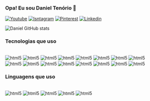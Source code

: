 ### Opa! Eu sou Daniel Tenório 👋

[![Youtube](https://img.shields.io/badge/YouTube-FF0000?style=for-the-badge&logo=youtube&logoColor=white)](https://www.youtube.com/@danieltanimacao1817/videos)
[![Isntagram](https://img.shields.io/badge/Instagram-E4405F?style=for-the-badge&logo=instagram&logoColor=white)](https://www.instagram.com/danieltenorio35/)
[![Pinterest](https://img.shields.io/badge/Pinterest-%23E60023.svg?&style=for-the-badge&logo=Pinterest&logoColor=white)](https://br.pinterest.com/danieltenorio2046/)
[![Linkedin](https://img.shields.io/badge/LinkedIn-0077B5?style=for-the-badge&logo=linkedin&logoColor=white)](https://www.linkedin.com/in/daniel-tenório-6471b0244/)

![Daniel GitHub stats](https://github-readme-stats.vercel.app/api?username=danielBRTanimacao&show_icons=true&theme=dracula)

### Tecnologias que uso

<div style="display: inline_block"><br/>
  <img align="center" alt="html5" src="https://img.shields.io/badge/GitHub-100000?style=for-the-badge&logo=github&logoColor=white"/>
  <img align="center" alt="html5" src="https://img.shields.io/badge/Android-3DDC84?style=for-the-badge&logo=android&logoColor=white"/>
  <img align="center" alt="html5" src="https://img.shields.io/badge/Windows-0078D6?style=for-the-badge&logo=windows&logoColor=white"/>
  <img align="center" alt="html5" src="https://img.shields.io/badge/Itch.io-FA5C5C?style=for-the-badge&logo=itchdotio&logoColor=white"/>
  <img align="center" alt="html5" src="https://img.shields.io/badge/Adobe%20Photoshop-31A8FF?style=for-the-badge&logo=Adobe%20Photoshop&logoColor=black"/>
  <img align="center" alt="html5" src="https://img.shields.io/badge/Adobe%20Premiere%20Pro-9999FF?style=for-the-badge&logo=Adobe%20Premiere%20Pro&logoColor=white"/>
  <img align="center" alt="html5" src="https://img.shields.io/badge/blender-%23F5792A.svg?style=for-the-badge&logo=blender&logoColor=white"/>
  <img align="center" alt="html5" src="https://img.shields.io/badge/Canva-%2300C4CC.svg?&style=for-the-badge&logo=Canva&logoColor=white"/>
  <img align="center" alt="html5" src="https://img.shields.io/badge/Duolingo-58CC02?style=for-the-badge&logo=Duolingo&logoColor=white"/>
  <img align="center" alt="html5" src="https://img.shields.io/badge/Udemy-EC5252?style=for-the-badge&logo=Udemy&logoColor=white"/>
  <img align="center" alt="html5" src="https://img.shields.io/badge/Visual_Studio_Code-0078D4?style=for-the-badge&logo=visual%20studio%20code&logoColor=white"/>
  <img align="center" alt="html5" src="https://img.shields.io/badge/Trello-0052CC?style=for-the-badge&logo=trello&logoColor=white"/>
  <img align="center" alt="html5" src="https://img.shields.io/badge/GIT-E44C30?style=for-the-badge&logo=git&logoColor=white"/>
  <img align="center" alt="html5" src="https://img.shields.io/badge/Opera-FF1B2D?style=for-the-badge&logo=Opera&logoColor=white"/>
  <img align="center" alt="html5" src="https://img.shields.io/badge/Audacity-0000CC?style=for-the-badge&logo=audacity&logoColor=white"/>
  <img align="center" alt="html5" src="https://img.shields.io/badge/Facebook-1877F2?style=for-the-badge&logo=facebook&logoColor=white"/>
</div>

### Linguagens que uso

<div style="display: inline_block"><br/>
  <img align="center" alt="html5" src="https://img.shields.io/badge/C%23-239120?style=for-the-badge&logo=c-sharp&logoColor=white"/>
  <img align="center" alt="html5" src="https://img.shields.io/badge/Python-3776AB?style=for-the-badge&logo=python&logoColor=white"/>
  <img align="center" alt="html5" src="https://img.shields.io/badge/.NET-5C2D91?style=for-the-badge&logo=.net&logoColor=white"/>
  <img align="center" alt="html5" src="https://img.shields.io/badge/HTML5-E34F26?style=for-the-badge&logo=html5&logoColor=white"/>
  <img align="center" alt="html5" src="https://img.shields.io/badge/CSS3-1572B6?style=for-the-badge&logo=css3&logoColor=white"/>
</div>

